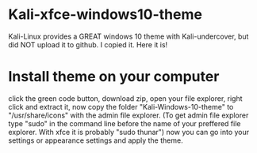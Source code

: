 # Kali-xfce-windows10-theme
Kali-Linux provides a GREAT windows 10 theme with Kali-undercover, but did NOT upload it to github. I copied it. Here it is!

# Install theme on your computer
click the green code button, download zip, open your file explorer, right click and extract it, now copy the folder "Kali-Windows-10-theme" to "/usr/share/icons" with the admin file explorer. (To get admin file explorer type "sudo" in the command line before the name of your preffered file explorer. With xfce it is probably "sudo thunar") now you can go into your settings or appearance settings and apply the theme.
